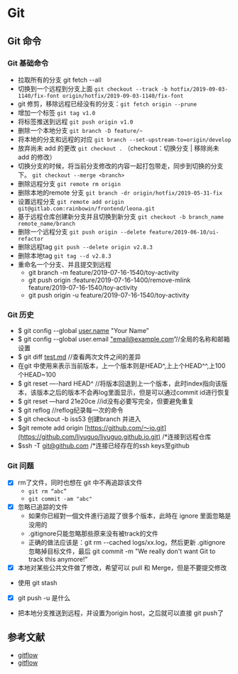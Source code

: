 # Git

## Git 命令

### Git 基础命令

- 拉取所有的分支 git fetch --all
- 切换到一个远程到分支上面 `git checkout --track -b hotfix/2019-09-03-1140/fix-font origin/hotfix/2019-09-03-1140/fix-font`
- git 修剪，移除远程已经没有的分支：`git fetch origin --prune`
- 增加一个标签 `git tag v1.0`
- 将标签推送到远程 `git push origin v1.0`
- 删除一个本地分支 `git branch -D feature/~`
- 将本地的分支和远程的对应 `git branch --set-upstream-to=origin/develop`
- 放弃尚未 add 的更改 `git checkout .` （checkout：切换分支 | 移除尚未 add 的修改）
- 切换分支的时候，将当前分支修改的内容一起打包带走，同步到切换的分支下。 `git checkout --merge <branch>`
- 删除远程分支 `git remote rm origin`
- 删除本地的remote 分支 `git branch -dr origin/hotfix/2019-05-31-fix`
- 设置远程分支 `git remote add origin git@gitlab.com:rainbowin/frontend/leona.git`
- 基于远程仓库创建新分支并且切换到新分支 `git checkout -b branch_name remote_name/branch`
- 删除一个远程分支 `git push origin --delete feature/2019-06-10/ui-refactor`
- 删除远程tag `git push --delete origin v2.8.3`
- 删除本地tag `git tag --d v2.8.3`
- 重命名一个分支、并且提交到远程
    - git branch -m feature/2019-07-16-1540/toy-activity
    - git push origin :feature/2019-07-16-1400/remove-mlink feature/2019-07-16-1540/toy-activity
    - git push origin -u feature/2019-07-16-1540/toy-activity

### Git 历史

- $ git config --global [user.name](http://user.name/) "Your Name”
- $ git config --global user.email ["email@example.com](mailto:%22email@example.com)”//全局的名称和邮箱设置
- $ git diff [test.md](http://test.md/) //查看两次文件之间的差异
- 在git 中使用<HEAD>来表示当前版本，上一个版本则是HEAD^,上上个HEAD^^,上100个HEAD~100
- $ git reset —-hard HEAD^ //将版本回退到上一个版本，此时index指向该版本，该版本之后的版本不会再log里面显示，但是可以通过commit id进行恢复
- $ git reset —hard 21e20ce //id没有必要写完全，但要避免重复
- $ git reflog //reflog纪录每一次的命令
- $ git checkout -b iss53 创建branch 并进入
- $git remote add origin [https://github.com/～io.git](https://github.com/liyuguo/liyuguo.github.io.git) /*连接到远程仓库
- $ssh -T [git@github.com](mailto:git@github.com)	/*连接已经存在的ssh keys至github

### Git 问题

- [x]  rm了文件，同时也想在 git 中不再追踪该文件
    - `git rm “abc”`
    - `git commit -am "abc"`
- [x]  忽略已追踪的文件
    - 如果你已經對一個文件進行追蹤了很多个版本，此時在 ignore 里面忽略是没用的
    - .gitignore只能忽略那些原来没有被track的文件
    - 正确的做法应该是：git rm --cached logs/xx.log，然后更新 .gitignore 忽略掉目标文件，最后 git commit -m "We really don't want Git to track this anymore!"
- [x]  本地对某些公共文件做了修改，希望可以 pull 和 Merge，但是不要提交修改
  - 使用 git stash
- [x]  git push -u 是什么
  - 把本地分支推送到远程，并设置为origin host，之后就可以直接 git push了

## 参考文献

- [gitflow](https://www.git-tower.com/learn/git/ebook/cn/command-line/advanced-topics/git-flow)
- [gitflow](https://danielkummer.github.io/git-flow-cheatsheet/index.zh_CN.html)